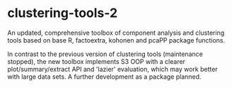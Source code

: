 # clustering-tools-2
An updated, comprehensive toolbox of component analysis and clustering tools based on base R, factoextra, kohonen and pcaPP package functions.

In contrast to the previous version of clustering tools (maintenance stopped), the new toolbox implements S3 OOP with a clearer plot/summary/extract API and 'lazier' evaluation, which may work better with large data sets. A further development as a package planned.
